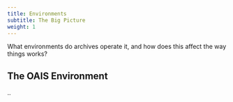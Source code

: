 ```yaml
---
title: Environments
subtitle: The Big Picture
weight: 1
---
```


What environments do archives operate it, and how does this affect the way things works?

## The OAIS Environment

..